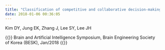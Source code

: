 ```yaml
---
title: "Classification of competitive and collaborative decision-making processes across two reasoning orders: multivoxel pattern analysis of fMRI data"
date: 2018-01-06 00:36:05
---
```


Kim DY, Jung EK, Zhang J, Lee SY, Lee JH

{{<format bright-green>}}
Brain and Artificial Intelligence Symposium, Brain Engineering Society of Korea (BESK), Jan/2018
{{</format>}}

